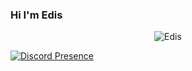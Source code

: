 ### Hi I'm Edis

<p align="center"> <img src="https://komarev.com/ghpvc/?username=SagaAlwaysWinner" alt="Edis" /> </p>



[![Discord Presence](https://lanyard-profile-readme.vercel.app/api/1041100867601973309)](https://discord.com/users/1041100867601973309)
